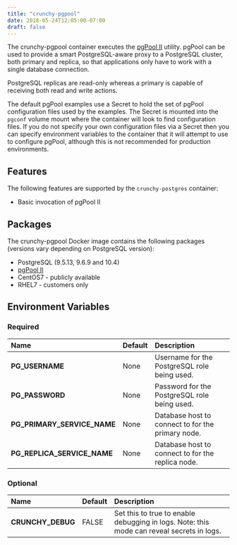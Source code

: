 ```yaml
---
title: "crunchy-pgpool"
date: 2018-05-24T12:05:00-07:00
draft: false
---
```


The crunchy-pgpool container executes the [pgPool II](http://www.pgpool.net/mediawiki/index.php/Main_Page)
utility. pgPool can be used to provide a smart PostgreSQL-aware proxy to a PostgreSQL cluster, both primary
and replica, so that applications only have to work with a single database connection.

PostgreSQL replicas are read-only whereas a primary is capable of receiving both read and write actions.

The default pgPool examples use a Secret to hold the set of pgPool configuration files used by the examples.
The Secret is mounted into the `pgconf` volume mount where the container will look to find configuration files.
If you do not specify your own configuration files via a Secret then you can specify environment
variables to the container that it will attempt to use to configure pgPool, although this is not recommended
for production environments.

## Features

The following features are supported by the `crunchy-postgres` container:

* Basic invocation of pgPool II

## Packages

The crunchy-pgpool Docker image contains the following packages (versions vary depending on PostgreSQL version):

* PostgreSQL (9.5.13, 9.6.9 and 10.4)
* [pgPool II](http://www.pgpool.net/mediawiki/index.php/Main_Page)
* CentOS7 - publicly available
* RHEL7 - customers only

## Environment Variables

### Required
**Name**|**Default**|**Description**
:-----|:-----|:-----
**PG_USERNAME**|None|Username for the PostgreSQL role being used.
**PG_PASSWORD**|None|Password for the PostgreSQL role being used.
**PG_PRIMARY_SERVICE_NAME**|None|Database host to connect to for the primary node.
**PG_REPLICA_SERVICE_NAME**|None|Database host to connect to for the replica node.

### Optional
**Name**|**Default**|**Description**
:-----|:-----|:-----
**CRUNCHY_DEBUG**|FALSE|Set this to true to enable debugging in logs. Note: this mode can reveal secrets in logs.
